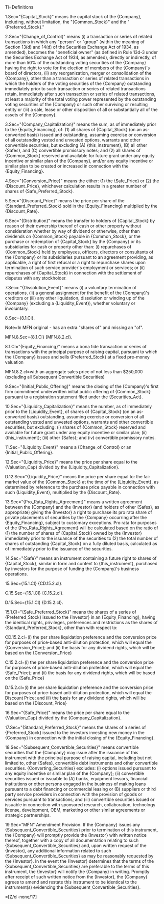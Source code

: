Ti=Definitions

1.Sec="{Capital_Stock}" means the capital stock of the {Company}, including, without limitation, the "{Common_Stock}" and the "{Preferred_Stock}."

2.Sec="{Change_of_Control}" means (i) a transaction or series of related transactions in which any "person" or "group" (within the meaning of Section 13(d) and 14(d) of the Securities Exchange Act of 1934, as amended), becomes the "beneficial owner" (as defined in Rule 13d-3 under the Securities Exchange Act of 1934, as amended), directly or indirectly, of more than 50% of the outstanding voting securities of the {Company} having the right to vote for the election of members of the {Company}'s board of directors, (ii) any reorganization, merger or consolidation of the {Company}, other than a transaction or series of related transactions in which the holders of the voting securities of the {Company} outstanding immediately prior to such transaction or series of related transactions retain, immediately after such transaction or series of related transactions, at least a majority of the total voting power represented by the outstanding voting securities of the {Company} or such other surviving or resulting entity or (iii) a sale, lease or other disposition of all or substantially all of the assets of the {Company}.

3.Sec="{Company_Capitalization}" means the sum, as of immediately prior to the {Equity_Financing}, of: (1) all shares of {Capital_Stock} (on an as-converted basis) issued and outstanding, assuming exercise or conversion of all outstanding vested and unvested options, warrants and other convertible securities, but excluding (A) {this_instrument}, (B) all other {Safes}, and (C) convertible promissory notes; and (2) all shares of {Common_Stock} reserved and available for future grant under any equity incentive or similar plan of the {Company}, and/or any equity incentive or similar plan to be created or increased in connection with the {Equity_Financing}.

4.Sec="{Conversion_Price}" means the either: (1) the {Safe_Price} or (2) the {Discount_Price}, whichever calculation results in a greater number of shares of {Safe_Preferred_Stock}.

5.Sec="{Discount_Price}" means the price per share of the {Standard_Preferred_Stock} sold in the {Equity_Financing} multiplied by the {Discount_Rate}. 

6.Sec="{Distribution}" means the transfer to holders of {Capital_Stock} by reason of their ownership thereof of cash or other property without consideration whether by way of dividend or otherwise, other than dividends on {Common_Stock} payable in {Common_Stock}, or the purchase or redemption of {Capital_Stock} by the {Company} or its subsidiaries for cash or property other than: (i) repurchases of {Common_Stock} held by employees, officers, directors or consultants of the {Company} or its subsidiaries pursuant to an agreement providing, as applicable, a right of first refusal or a right to repurchase shares upon termination of such service provider's employment or services; or (ii) repurchases of {Capital_Stock} in connection with the settlement of disputes with any stockholder.

7.Sec= "{Dissolution_Event}" means (i) a voluntary termination of operations, (ii) a general assignment for the benefit of the {Company}'s creditors or (iii) any other liquidation, dissolution or winding up of the {Company} (excluding a {Liquidity_Event}), whether voluntary or involuntary.

8.Sec={8.1.Cl}.

Note=In MFN original - has an extra "shares of" and missing an "of".

MFN.8.Sec={8.1.Cl} {MFN.8.2.cl}.

8.1.Cl="{Equity_Financing}" means a bona fide transaction or series of transactions with the principal purpose of raising capital, pursuant to which the {Company} issues and sells {Preferred_Stock} at a fixed pre-money valuation

MFN.8.2.cl=with an aggregate sales price of not less than $250,000 (excluding all Subsequent Convertible Securities)

9.Sec="{Initial_Public_Offering}" means the closing of the {Company}'s first firm commitment underwritten initial public offering of {Common_Stock} pursuant to a registration statement filed under the {Securities_Act}.

10.Sec="{Liquidity_Capitalization}" means the number, as of immediately prior to the {Liquidity_Event}, of shares of {Capital_Stock} (on an as-converted basis) outstanding, assuming exercise or conversion of all outstanding vested and unvested options, warrants and other convertible securities, but excluding: (i) shares of {Common_Stock} reserved and available for future grant under any equity incentive or similar plan; (ii) {this_instrument}; (iii) other {Safes}; and (iv) convertible promissory notes.

11.Sec="{Liquidity_Event}" means a {Change_of_Control} or an {Initial_Public_Offering}. 

12.Sec="{Liquidity_Price}" means the price per share equal to the {Valuation_Cap} divided by the {Liquidity_Capitalization}. 

D.12.Sec="{Liquidity_Price}" means the price per share equal to: the fair market value of the {Common_Stock} at the time of the {Liquidity_Event}, as determined by reference to the purchase price payable in connection with such {Liquidity_Event}, multiplied by the {Discount_Rate}. 

13.Sec="{Pro_Rata_Rights_Agreement}" means a written agreement between the {Company} and the {Investor} (and holders of other {Safes}, as appropriate) giving the {Investor} a right to purchase its pro rata share of private placements of securities by the {Company} occurring after the {Equity_Financing}, subject to customary exceptions.  Pro rata for purposes of the {Pro_Rata_Rights_Agreement} will be calculated based on the ratio of (1) the number of shares of {Capital_Stock} owned by the {Investor} immediately prior to the issuance of the securities to (2) the total number of shares of outstanding {Capital_Stock} on a fully diluted basis, calculated as of immediately prior to the issuance of the securities.    

14.Sec="{Safe}" means an instrument containing a future right to shares of {Capital_Stock}, similar in form and content to {this_instrument}, purchased by investors for the purpose of funding the {Company}'s business operations.

15.Sec={15.1.Cl} {CD.15.2.cl}.

C.15.Sec={15.1.Cl} {C.15.2.cl}.

D.15.Sec={15.1.Cl} {D.15.2.cl}.

15.1.Cl="{Safe_Preferred_Stock}" means the shares of a series of {Preferred_Stock} issued to the {Investor} in an {Equity_Financing}, having the identical rights, privileges, preferences and restrictions as the shares of {Standard_Preferred_Stock}, other than with respect to: 

CD.15.2.cl=(i) the per share liquidation preference and the conversion price for purposes of price-based anti-dilution protection, which will equal the {Conversion_Price}; and (ii) the basis for any dividend rights, which will be based on the {Conversion_Price}

C.15.2.cl=(i) the per share liquidation preference and the conversion price for purposes of price-based anti-dilution protection, which will equal the {Safe_Price}; and (ii) the basis for any dividend rights, which will be based on the {Safe_Price}

D.15.2.cl=(i) the per share liquidation preference and the conversion price for purposes of price-based anti-dilution protection, which will equal the Discount Price; and (ii) the basis for any dividend rights, which will be based on the {Discount_Price}

16.Sec="{Safe_Price}" means the price per share equal to the {Valuation_Cap} divided by the {Company_Capitalization}.

17.Sec="{Standard_Preferred_Stock}" means the shares of a series of {Preferred_Stock} issued to the investors investing new money in the {Company} in connection with the initial closing of the {Equity_Financing}.

18.Sec="{Subsequent_Convertible_Securities}" means convertible securities that the {Company} may issue after the issuance of this instrument with the principal purpose of raising capital, including but not limited to, other {Safes}, convertible debt instruments and other convertible securities. {Converting_Securities} excludes: (i) options issued pursuant to any equity incentive or similar plan of the {Company}; (ii) convertible securities issued or issuable to (A) banks, equipment lessors, financial institutions or other persons engaged in the business of making loans pursuant to a debt financing or commercial leasing or (B) suppliers or third party service providers in connection with the provision of goods or services pursuant to transactions; and (iii) convertible securities issued or issuable in connection with sponsored research, collaboration, technology license, development, OEM, marketing or other similar agreements or strategic partnerships.

19.Sec="MFN" Amendment Provision. If the {Company} issues any {Subsequent_Convertible_Securities} prior to termination of this instrument, the {Company} will promptly provide the {Investor} with written notice thereof, together with a copy of all documentation relating to such {Subsequent_Convertible_Securities} and, upon written request of the {Investor}, any additional information related to such {Subsequent_Convertible_Securities} as may be reasonably requested by the {Investor}.  In the event the {Investor} determines that the terms of the {Subsequent_Convertible_Securities} are preferable to the terms of this instrument, the {Investor} will notify the {Company} in writing. Promptly after receipt of such written notice from the {Investor}, the {Company} agrees to amend and restate this instrument to be identical to the instrument(s) evidencing the {Subsequent_Convertible_Securities}. 

=[Z/ol-none/17]